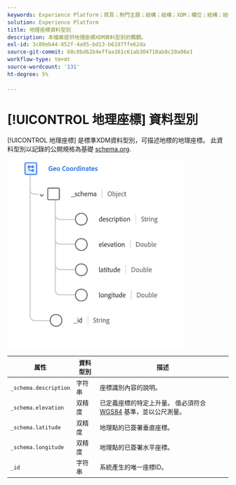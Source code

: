 ```yaml
---
keywords: Experience Platform；首頁；熱門主題；結構；結構；XDM；欄位；結構；結構；地理；座標；資料型別；資料型別；
solution: Experience Platform
title: 地理座標資料型別
description: 本檔案提供地理座標XDM資料型別的概觀。
exl-id: 3c80eb44-852f-4a95-bd13-b6197ffe62da
source-git-commit: 60c0bd62b4effaa161c61ab304718ab8c20a06e1
workflow-type: tm+mt
source-wordcount: '131'
ht-degree: 5%

---
```


# [!UICONTROL 地理座標] 資料型別

[!UICONTROL 地理座標] 是標準XDM資料型別，可描述地標的地理座標。 此資料型別以記錄的公開規格為基礎 [schema.org](https://schema.org/GeoCoordinates).

<img src="../images/data-types/geo-coordinates.png" width="400" /><br />

| 属性 | 資料型別 | 描述 |
| --- | --- | --- |
| `_schema.description` | 字符串 | 座標識別內容的說明。 |
| `_schema.elevation` | 双精度 | 已定義座標的特定上升量。 值必須符合 [WGS84](https://gisgeography.com/wgs84-world-geodetic-system/) 基準，並以公尺測量。 |
| `_schema.latitude` | 双精度 | 地理點的已簽署垂直座標。 |
| `_schema.longitude` | 双精度 | 地理點的已簽署水平座標。 |
| `_id` | 字符串 | 系統產生的唯一座標ID。 |

